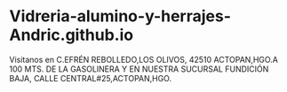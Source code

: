 # Vidreria-alumino-y-herrajes-Andric.github.io
Visitanos en C.EFRÉN REBOLLEDO,LOS OLIVOS, 42510 ACTOPAN,HGO.A 100 MTS. DE LA GASOLINERA Y EN NUESTRA SUCURSAL FUNDICIÓN BAJA, CALLE CENTRAL#25,ACTOPAN,HGO.

